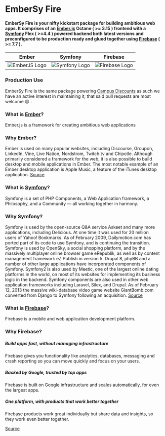 # EmberSy Fire


#### EmberSy Fire is your nifty kickstart package for building ambitious web apps. It comprises of an [Ember.js](https://emberjs.com/) Octane ( >= 3.15 ) frontend with a [Symfony](https://symfony.com/) Flex ( >=4.4 ) powered backend both latest versions and preconfigured to be production ready and glued together using [Firebase](https://firebase.google.com/) ( >= 7.7 ).


| Ember                          | Symfony                       | Firebase                        |
| :-----------------------------:|:-----------------------------:| :------------------------------:|
| ![EmberJS Logo][EmberJS Logo]  | ![Symfony Logo][Symfony Logo] | ![Firebase Logo][Firebase Logo] |


[EmberJS Logo]: https://github.com/The-Don-Himself/Embersy-Fire/raw/develop/static/emberjs.png "EmberJS"
[Symfony Logo]: https://github.com/The-Don-Himself/Embersy-Fire/raw/develop/static/symfony.png "Symfony"
[Firebase Logo]: https://github.com/The-Don-Himself/Embersy-Fire/raw/develop/static/firebase.png "Firebase"


### Production Use
EmberSy Fire is the same package powering [Campus Discounts](https://campus-discounts.com/) as such we have an active interest in maintaining it, that said pull requests are most welcome :smile: .

### What is [Ember](https://emberjs.com)?
Ember.js is a framework for creating ambitious web applications

### Why Ember?
Ember is used on many popular websites, including Discourse, Groupon, LinkedIn, Vine, Live Nation, Nordstrom, Twitch.tv and Chipotle. Although primarily considered a framework for the web, it is also possible to build desktop and mobile applications in Ember. The most notable example of an Ember desktop application is Apple Music, a feature of the iTunes desktop application. [Source](https://en.wikipedia.org/wiki/Ember.js)

### What is [Symfony](https://symfony.com/)?
Symfony is a set of PHP Components, a Web Application framework, a Philosophy, and a Community — all working together in harmony.

### Why Symfony?
Symfony is used by the open-source Q&A service Askeet and many more applications, including Delicious. At one time it was used for 20 million users of Yahoo! Bookmarks. As of February 2009, Dailymotion.com has ported part of its code to use Symfony, and is continuing the transition. Symfony is used by OpenSky, a social shopping platform, and by the massively multiplayer online browser game eRepublik, as well as by content management framework eZ Publish in version 5. Drupal 8, phpBB and a number of other large applications have incorporated components of Symfony. Symfony2 is also used by Meetic, one of the largest online dating platforms in the world, on most of its websites for implementing its business logic in the backend. Symfony components are also used in other web application frameworks including Laravel, Silex, and Drupal. As of February 12, 2013 the massive wiki-database video game website GiantBomb.com converted from Django to Symfony following an acquisition. [Source](https://en.wikipedia.org/wiki/Symfony)


### What is [Firebase](https://firebase.google.com/)?
Firebase is a mobile and web application development platform.

### Why Firebase?

##### Build apps fast, without managing infrastructure
Firebase gives you functionality like analytics, databases, messaging and crash reporting so you can move quickly and focus on your users.

##### Backed by Google, trusted by top apps
Firebase is built on Google infrastructure and scales automatically, for even the largest apps.

##### One platform, with products that work better together
Firebase products work great individually but share data and insights, so they work even better together.

[Source](https://firebase.google.com/)
